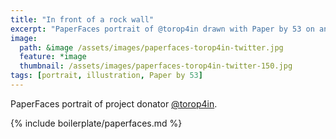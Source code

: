 ```yaml
---
title: "In front of a rock wall"
excerpt: "PaperFaces portrait of @torop4in drawn with Paper by 53 on an iPad."
image: 
  path: &image /assets/images/paperfaces-torop4in-twitter.jpg 
  feature: *image
  thumbnail: /assets/images/paperfaces-torop4in-twitter-150.jpg
tags: [portrait, illustration, Paper by 53]
---
```


PaperFaces portrait of project donator [@torop4in](http://twitter.com/torop4in).

{% include boilerplate/paperfaces.md %}
